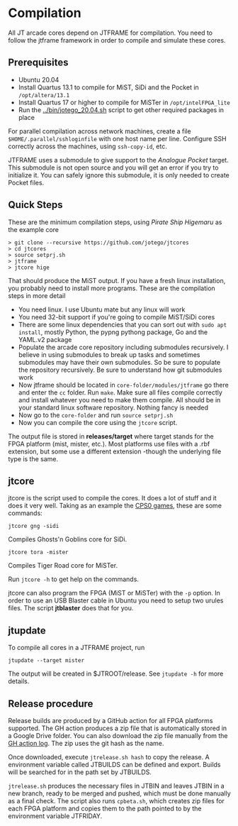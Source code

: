 # Compilation

All JT arcade cores depend on JTFRAME for compilation. You need to follow the jtframe framework in order to compile and simulate these cores.

## Prerequisites

- Ubuntu 20.04
- Install Quartus 13.1 to compile for MiST, SiDi and the Pocket in `/opt/altera/13.1`
- Install Quartus 17 or higher to compile for MiSTer in `/opt/intelFPGA_lite`
- Run the [../bin/jotego_20.04.sh](jotego_20.04.sh) script to get other required packages in place

For parallel compilation across network machines, create a file `$HOME/.parallel/sshloginfile` with one host name per line. Configure SSH correctly across the machines, using `ssh-copy-id`, etc.

JTFRAME uses a submodule to give support to the *Analogue Pocket* target. This submodule is not open source and you will get an error if you try to initialize it. You can safely ignore this submodule, it is only needed to create Pocket files.

## Quick Steps

These are the minimum compilation steps, using _Pirate Ship Higemaru_ as the example core

```
> git clone --recursive https://github.com/jotego/jtcores
> cd jtcores
> source setprj.sh
> jtframe
> jtcore hige
```

That should produce the MiST output. If you have a fresh linux installation, you probably need to install more programs. These are the compilation steps in more detail

* You need linux. I use Ubuntu mate but any linux will work
* You need 32-bit support if you're going to compile MiST/SiDi cores
* There are some linux dependencies that you can sort out with `sudo apt install`, mostly Python, the pypng pythong package, Go and the YAML.v2 package
* Populate the arcade core repository including submodules recursively. I believe in using submodules to break up tasks and sometimes submodules may have their own submodules. So be sure to populate the repository recursively. Be sure to understand how git submodules work
* Now jtframe should be located in `core-folder/modules/jtframe` go there and enter the `cc` folder. Run `make`. Make sure all files compile correctly and install whatever you need to make them compile. All should be in your standard linux software repository. Nothing fancy is needed
* Now go to the `core-folder` and run `source setprj.sh`
* Now you can compile the core using the `jtcore` script.

The output file is stored in **releases/target** where target stands for the FPGA platform (mist, mister, etc.). Most platforms use files with a .rbf extension, but some use a different extension -though the underlying file type is the same.

## jtcore

jtcore is the script used to compile the cores. It does a lot of stuff and it does it very well. Taking as an example the [CPS0 games](https://github.com/jotego/jtcores), these are some commands:

`jtcore gng -sidi`

Compiles Ghosts'n Goblins core for SiDi.

`jtcore tora -mister`

Compiles Tiger Road core for MiSTer.

Run `jtcore -h` to get help on the commands.

jtcore can also program the FPGA (MiST or MiSTer) with the ```-p``` option. In order to use an USB Blaster cable in Ubuntu you need to setup two urules files. The script **jtblaster** does that for you.

## jtupdate

To compile all cores in a JTFRAME project, run

`jtupdate --target mister`

The output will be created in $JTROOT/release. See `jtupdate -h` for more details.

## Release procedure

Release builds are produced by a GitHub action for all FPGA platforms supported. The GH action produces a zip file that is automatically stored in a Google Drive folder. You can also download the zip file manually from the [GH action log](https://github.com/jotego/jtcores/actions/workflows/daily.yaml). The zip uses the git hash as the name.

Once downloaded, execute `jtrelease.sh hash` to copy the release. A environment variable called JTBUILDS can be defined and export. Builds will be searched for in the path set by JTBUILDS.

`jtrelease.sh` produces the necessary files in JTBIN and leaves JTBIN in a new branch, ready to be merged and pushed, which must be done manually as a final check. The script also runs `cpbeta.sh`, which creates zip files for each FPGA platform and copies them to the path pointed to by the environment variable JTFRIDAY.